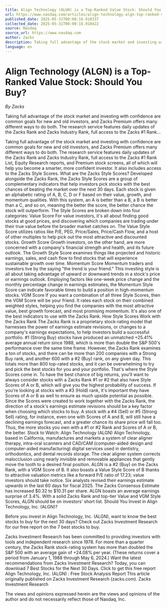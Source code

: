```yaml
---
title: Align Technology (ALGN) is a Top-Ranked Value Stock: Should You Buy?
url: https://www.nasdaq.com/articles/align-technology-algn-top-ranked-value-stock-should-you-buy
published_date: 2025-05-31T00:00:18.910337
collected_date: 2025-05-31T00:00:18.910422
source: Nasdaq
source_url: https://www.nasdaq.com
author: Zacks
description: Taking full advantage of the stock market and investing with confidence are common goals for new and old investors, and Zacks Premium offers many different ways to do both. The research service features daily updates of the Zacks Rank and Zacks Industry Rank, full access to the Zacks #1 Rank...
language: en
---
```


# Align Technology (ALGN) is a Top-Ranked Value Stock: Should You Buy?

*By Zacks*

Taking full advantage of the stock market and investing with confidence are common goals for new and old investors, and Zacks Premium offers many different ways to do both. The research service features daily updates of the Zacks Rank and Zacks Industry Rank, full access to the Zacks #1 Rank...

Taking full advantage of the stock market and investing with confidence are common goals for new and old investors, and Zacks Premium offers many different ways to do both. The research service features daily updates of the Zacks Rank and Zacks Industry Rank, full access to the Zacks #1 Rank List, Equity Research reports, and Premium stock screens, all of which will help you become a smarter, more confident investor. 
 It also includes access to the Zacks Style Scores. What are the Zacks Style Scores? Developed alongside the Zacks Rank, the Zacks Style Scores are a group of complementary indicators that help investors pick stocks with the best chances of beating the market over the next 30 days. Each stock is given an alphabetic rating of A, B, C, D or F based on their value, growth, and momentum qualities. With this system, an A is better than a B, a B is better than a C, and so on, meaning the better the score, the better chance the stock will outperform. The Style Scores are broken down into four categories: Value Score For value investors, it's all about finding good stocks at good prices, and discovering which companies are trading under their true value before the broader market catches on. The Value Style Score utilizes ratios like P/E, PEG, Price/Sales, Price/Cash Flow, and a host of other multiples to help pick out the most attractive and discounted stocks. Growth Score Growth investors, on the other hand, are more concerned with a company's financial strength and health, and its future outlook. The Growth Style Score examines things like projected and historic earnings, sales, and cash flow to find stocks that will experience sustainable growth over time. Momentum Score Momentum traders and investors live by the saying "the trend is your friend." This investing style is all about taking advantage of upward or downward trends in a stock's price or earnings outlook. Employing factors like one-week price change and the monthly percentage change in earnings estimates, the Momentum Style Score can indicate favorable times to build a position in high-momentum stocks. VGM Score If you want a combination of all three Style Scores, then the VGM Score will be your friend. It rates each stock on their combined weighted styles, helping you find the companies with the most attractive value, best growth forecast, and most promising momentum. It's also one of the best indicators to use with the Zacks Rank. 
 How Style Scores Work with the Zacks Rank The Zacks Rank is a proprietary stock-rating model that harnesses the power of earnings estimate revisions, or changes to a company's earnings expectations, to help investors build a successful portfolio. #1 (Strong Buy) stocks have produced an unmatched +25.41% average annual return since 1988, which is more than double the S&amp;P 500's performance over the same time frame. However, the Zacks Rank examines a ton of stocks, and there can be more than 200 companies with a Strong Buy rank, and another 600 with a #2 (Buy) rank, on any given day. This totals more than 800 top-rated stocks, and it can be overwhelming to try and pick the best stocks for you and your portfolio. That's where the Style Scores come in. To have the best chance of big returns, you'll want to always consider stocks with a Zacks Rank #1 or #2 that also have Style Scores of A or B, which will give you the highest probability of success. If you're looking at stocks with a #3 (Hold) rank, it's important they have Scores of A or B as well to ensure as much upside potential as possible. Since the Scores were created to work together with the Zacks Rank, the direction of a stock's earnings estimate revisions should be a key factor when choosing which stocks to buy. A stock with a #4 (Sell) or #5 (Strong Sell) rating, for instance, even one with Scores of A and B, will still have a declining earnings forecast, and a greater chance its share price will fall too. 
 Thus, the more stocks you own with a #1 or #2 Rank and Scores of A or B, the better. Stock to Watch: Align Technology (ALGN) Align Technology, based in California, manufactures and markets a system of clear aligner therapy, intra-oral scanners and CAD/CAM (computer-aided design and computer-aided manufacturing) digital services used in dentistry, orthodontics, and dental records storage. The clear aligner system corrects malocclusion using nearly invisible and removable appliances that gently move the tooth to a desired final position. ALGN is a #2 (Buy) on the Zacks Rank, with a VGM Score of B. It also boasts a Value Style Score of B thanks to attractive valuation metrics like a forward P/E ratio of 17.23; value investors should take notice. Six analysts revised their earnings estimate upwards in the last 60 days for fiscal 2025. The Zacks Consensus Estimate has increased $0.32 to $10.31 per share. ALGN boasts an average earnings surprise of 3.4%. 
 With a solid Zacks Rank and top-tier Value and VGM Style Scores, ALGN should be on investors' short list. 
 Should You Invest in Align Technology, Inc. (ALGN)? 
 
 Before you invest in Align Technology, Inc. (ALGN), want to know the best stocks to buy for the next 30 days? Check out Zacks Investment Research for our free report on the 7 best stocks to buy. 
 
 Zacks Investment Research has been committed to providing investors with tools and independent research since 1978. For more than a quarter century, the Zacks Rank stock-rating system has more than doubled the S&amp;P 500 with an average gain of +24.08% per year. (These returns cover a period from January 1, 1988 through May 6, 2024.) Want the latest recommendations from Zacks Investment Research? Today, you can download 7 Best Stocks for the Next 30 Days. Click to get this free report Align Technology, Inc. (ALGN) : Free Stock Analysis Report This article originally published on Zacks Investment Research (zacks.com). Zacks Investment Research

The views and opinions expressed herein are the views and opinions of the author and do not necessarily reflect those of Nasdaq, Inc.